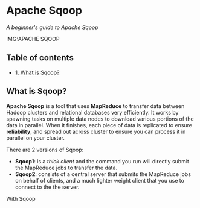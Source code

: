 # Apache Sqoop
*A beginner's guide to Apache Sqoop*

IMG:APACHE SQOOP

## Table of contents

- [1. What is Sqoop?](#what-is-sqoop)

## What is Sqoop?

**Apache Sqoop** is a tool that uses **MapReduce** to transfer data between Hadoop clusters and relational databases very efficiently. It works by spawning tasks on multiple data nodes to download various portions of the data in parallel. When it finishes, each piece of data is replicated to ensure **reliability**, and spread out across cluster to ensure you can process it in parallel on your cluster.

There are 2 versions of Sqoop:

* __Sqoop1__: is a *thick client* and the command you run will directly submit the MapReduce jobs to transfer the data.
* __Sqoop2__: consists of a central server that submits the MapReduce jobs on behalf of clients, and a much lighter weight client that you use to connect to the the server.

With Sqoop
